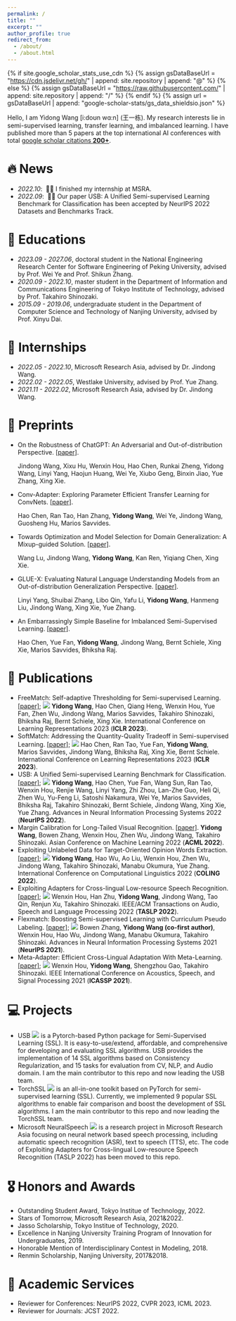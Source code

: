 ```yaml
---
permalink: /
title: ""
excerpt: ""
author_profile: true
redirect_from: 
  - /about/
  - /about.html
---
```


{% if site.google_scholar_stats_use_cdn %}
{% assign gsDataBaseUrl = "https://cdn.jsdelivr.net/gh/" | append: site.repository | append: "@" %}
{% else %}
{% assign gsDataBaseUrl = "https://raw.githubusercontent.com/" | append: site.repository | append: "/" %}
{% endif %}
{% assign url = gsDataBaseUrl | append: "google-scholar-stats/gs_data_shieldsio.json" %}

<span class='anchor' id='about-me'></span>

Hello, I am Yidong Wang \[i:doʊn wɑ:n\] (王一栋). My research interests lie in semi-supervised learning, transfer learning, and imbalanced learning. I have published more than 5 papers at the top international AI conferences with total <a href='https://scholar.google.com/citations?user=YomxTXQAAAAJ&hl=en'>google scholar citations <strong><span id='total_cit'>200+</span></strong></a>.


# 🔥 News
- *2022.10*: &nbsp;🎉🎉 I finished my internship at MSRA. 
- *2022.09*: &nbsp;🎉🎉 Our paper USB: A Unified Semi-supervised Learning Benchmark for Classification has been accepted by NeurIPS 2022 Datasets and Benchmarks Track. 

# 📖 Educations
- *2023.09 - 2027.06*, doctoral student in the National Engineering Research Center for Software Engineering of Peking University, advised by Prof. Wei Ye and Prof. Shikun Zhang.
- *2020.09 - 2022.10*, master student in the Department of Information and Communications Engineering of Tokyo Institute of Technology, advised by Prof. Takahiro Shinozaki.
- *2015.09 - 2019.06*, undergraduate student in the Department of Computer Science and Technology of Nanjing University, advised by Prof. Xinyu Dai.

# 💼 Internships
- *2022.05 - 2022.10*, Microsoft Research Asia, advised by Dr. Jindong Wang.
- *2022.02 - 2022.05*, Westlake University, advised by Prof. Yue Zhang.
- *2021.11 - 2022.02*, Microsoft Research Asia, advised by Dr. Jindong Wang.

# 📝 Preprints
- On the Robustness of ChatGPT: An Adversarial and Out-of-distribution Perspective. [\[paper\]](https://arxiv.org/abs/2302.12095).
  
  Jindong Wang, Xixu Hu, Wenxin Hou, Hao Chen, Runkai Zheng, Yidong Wang, Linyi Yang, Haojun Huang, Wei Ye, Xiubo Geng, Binxin Jiao, Yue Zhang, Xing Xie.

- Conv-Adapter: Exploring Parameter Efficient Transfer Learning for ConvNets. [\[paper\]](https://arxiv.org/abs/2208.07463). 
  
  Hao Chen, Ran Tao, Han Zhang, **Yidong Wang**, Wei Ye, Jindong Wang, Guosheng Hu, Marios Savvides.

- Towards Optimization and Model Selection for Domain Generalization: A Mixup-guided Solution. [\[paper\]](https://arxiv.org/abs/2209.00652). 

  Wang Lu, Jindong Wang, **Yidong Wang**, Kan Ren, Yiqiang Chen, Xing Xie. 

- GLUE-X: Evaluating Natural Language Understanding Models from an Out-of-distribution Generalization Perspective. [\[paper\]](https://arxiv.org/abs/2211.08073). 

  Linyi Yang, Shuibai Zhang, Libo Qin, Yafu Li, **Yidong Wang**, Hanmeng Liu, Jindong Wang, Xing Xie, Yue Zhang.

- An Embarrassingly Simple Baseline for Imbalanced Semi-Supervised Learning. [\[paper\]](https://arxiv.org/abs/2211.11086). 
  
  Hao Chen, Yue Fan, **Yidong Wang**, Jindong Wang, Bernt Schiele, Xing Xie, Marios Savvides, Bhiksha Raj. 

# 📝 Publications 
- FreeMatch: Self-adaptive Thresholding for Semi-supervised Learning. [\[paper\]](https://arxiv.org/abs/2205.07246);  [![](https://img.shields.io/github/stars/microsoft/Semi-supervised-learning?style=social&label=Code+Stars)](https://github.com/microsoft/Semi-supervised-learning)
  **Yidong Wang**, Hao Chen, Qiang Heng, Wenxin Hou, Yue Fan, Zhen Wu, Jindong Wang, Marios Savvides, Takahiro Shinozaki, Bhiksha Raj, Bernt Schiele, Xing Xie. International Conference on Learning Representations 2023 (**ICLR 2023**).
- SoftMatch: Addressing the Quantity-Quality Tradeoff in Semi-supervised Learning. [\[paper\]](https://arxiv.org/abs/2301.10921); [![](https://img.shields.io/github/stars/microsoft/Semi-supervised-learning?style=social&label=Code+Stars)](https://github.com/microsoft/Semi-supervised-learning) 
  Hao Chen, Ran Tao, Yue Fan, **Yidong Wang**, Marios Savvides, Jindong Wang, Bhiksha Raj, Xing Xie, Bernt Schiele. International Conference on Learning Representations 2023 (**ICLR 2023**).
- USB: A Unified Semi-supervised Learning Benchmark for Classification. [\[paper\]](https://arxiv.org/abs/2208.07204); [![](https://img.shields.io/github/stars/microsoft/Semi-supervised-learning?style=social&label=Code+Stars)](https://github.com/microsoft/Semi-supervised-learning) 
  **Yidong Wang**, Hao Chen, Yue Fan, Wang Sun, Ran Tao, Wenxin Hou, Renjie Wang, Linyi Yang, Zhi Zhou, Lan-Zhe Guo, Heli Qi, Zhen Wu, Yu-Feng Li, Satoshi Nakamura, Wei Ye, Marios Savvides, Bhiksha Raj, Takahiro Shinozaki, Bernt Schiele, Jindong Wang, Xing Xie, Yue Zhang. Advances in Neural Information Processing Systems 2022 (**NeurIPS 2022**).
- Margin Calibration for Long-Tailed Visual Recognition. [\[paper\]](https://arxiv.org/abs/2112.07225). 
  **Yidong Wang**, Bowen Zhang, Wenxin Hou, Zhen Wu, Jindong Wang, Takahiro Shinozaki. Asian Conference on Machine Learning 2022 (**ACML 2022**).
- Exploiting Unlabeled Data for Target-Oriented Opinion Words Extraction. [\[paper\]](https://arxiv.org/abs/2208.08280); [![](https://img.shields.io/github/stars/TOWESSL/TOWESSL?style=social&label=Code+Stars)](https://github.com/TOWESSL/TOWESSL) 
  **Yidong Wang**, Hao Wu, Ao Liu, Wenxin Hou, Zhen Wu, Jindong Wang, Takahiro Shinozaki, Manabu Okumura, Yue Zhang. International Conference on Computational Linguistics 2022 (**COLING 2022**).
- Exploiting Adapters for Cross-lingual Low-resource Speech Recognition. [\[paper\]](https://arxiv.org/abs/2105.11905); [![](https://img.shields.io/github/stars/jindongwang/transferlearning?style=social&label=Code+Stars)](https://github.com/jindongwang/transferlearning/tree/master/code/ASR/Adapter) 
  Wenxin Hou, Han Zhu, **Yidong Wang**, Jindong Wang, Tao Qin, Renjun Xu, Takahiro Shinozaki. IEEE/ACM Transactions on Audio, Speech and Language Processing 2022 (**TASLP 2022**).
- Flexmatch: Boosting Semi-supervised Learning with Curriculum Pseudo Labeling. [\[paper\]](https://arxiv.org/abs/2110.08263); [![](https://img.shields.io/github/stars/TorchSSL/TorchSSL?style=social&label=Code+Stars)](https://github.com/TorchSSL/TorchSSL) 
  Bowen Zhang, **Yidong Wang (co-first author)**, Wenxin Hou, Hao Wu, Jindong Wang, Manabu Okumura, Takahiro Shinozaki. Advances in Neural Information Processing Systems 2021 (**NeurIPS 2021**).
- Meta-Adapter: Efficient Cross-Lingual Adaptation With Meta-Learning. [\[paper\]](https://ieeexplore.ieee.org/document/9414959); [![](https://img.shields.io/github/stars/jindongwang/transferlearning?style=social&label=Code+Stars)](https://github.com/jindongwang/transferlearning/tree/master/code/ASR/Adapter) 
  Wenxin Hou, **Yidong Wang**, Shengzhou Gao, Takahiro Shinozaki. IEEE International Conference on Acoustics, Speech, and Signal Processing 2021 (**ICASSP 2021**).

# 💻 Projects
- USB [![](https://img.shields.io/github/stars/microsoft/Semi-supervised-learning?style=social&label=Code+Stars)](https://github.com/microsoft/Semi-supervised-learning) is a Pytorch-based Python package for Semi-Supervised Learning (SSL). It is easy-to-use/extend, affordable, and comprehensive for developing and evaluating SSL algorithms. USB provides the implementation of 14 SSL algorithms based on Consistency Regularization, and 15 tasks for evaluation from CV, NLP, and Audio domain. I am the main contributor to this repo and now leading the USB team.
- TorchSSL [![](https://img.shields.io/github/stars/TorchSSL/TorchSSL?style=social&label=Code+Stars)](https://github.com/TorchSSL/TorchSSL) is an all-in-one toolkit based on PyTorch for semi-supervised learning (SSL). Currently, we implemented 9 popular SSL algorithms to enable fair comparison and boost the development of SSL algorithms. I am the main contributor to this repo and now leading the TorchSSL team.
- Microsoft NeuralSpeech [![](https://img.shields.io/github/stars/microsoft/NeuralSpeech?style=social&label=Code+Stars)](https://github.com/microsoft/NeuralSpeech) is a research project in Microsoft Research Asia focusing on neural network based speech processing, including automatic speech recognition (ASR), text to speech (TTS), etc. The code of Exploiting Adapters for Cross-lingual Low-resource Speech Recognition (TASLP 2022) has been moved to this repo.

# 🎖 Honors and Awards
- Outstanding Student Award, Tokyo Institue of Technology, 2022.
- Stars of Tomorrow, Microsoft Research Asia, 2021&2022.
- Jasso Scholarship, Tokyo Institue of Technology, 2020.
- Excellence in Nanjing University Training Program of Innovation for Undergraduates, 2019.
- Honorable Mention of Interdisciplinary Contest in Modeling, 2018.
- Renmin Scholarship, Nanjing University, 2017&2018.

# 📄 Academic Services
- Reviewer for Conferences: NeurIPS 2022, CVPR 2023, ICML 2023.
- Reviewer for Journals: JCST 2022.
